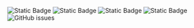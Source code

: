 ![Static Badge](https://img.shields.io/badge/blacklists-60-000000) ![Static Badge](https://img.shields.io/badge/blacklisted-2837997-cc0000) ![Static Badge](https://img.shields.io/badge/whitelisted-2245-00CC00) ![Static Badge](https://img.shields.io/badge/streaming_blacklist-28107-000000) ![GitHub issues](https://img.shields.io/github/issues/fabriziosalmi/blacklists)
